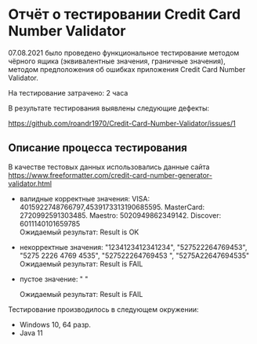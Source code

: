# Отчёт о тестировании Credit Card Number Validator

07.08.2021  было проведено функциональное тестирование методом чёрного ящика (эквивалентные значения, граничные значения), методом предположения об ошибках приложения Credit Card Number Validator.

На тестирование затрачено: 2 часа

В результате тестирования выявлены следующие дефекты:

https://github.com/roandr1970/Credit-Card-Number-Validator/issues/1

## Описание процесса тестирования

В качестве тестовых данных использовались данные сайта https://www.freeformatter.com/credit-card-number-generator-validator.html
* валидные корректные значения: VISA: 4015922748766797,4539173313190685595. MasterCard:
  2720992591303485. Maestro: 5020949862349142. Discover: 6011140101659785  
  Ожидаемый результат: Result is OK
* некорректные значения: "1234123412341234", "527522264769453", "5275 2226 4769 4535", "527522264769453 ", "5275A22647694535"
  Ожидаемый результат: Result is FAIL
* пустое значение: " "

  Ожидаемый результат: Result is FAIL


Тестирование производилось в следующем окружении:
* Windows 10, 64 разр.
* Java 11
